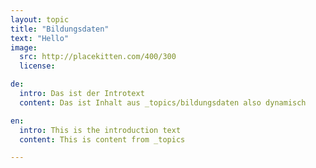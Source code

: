 ```yaml
---
layout: topic
title: "Bildungsdaten"
text: "Hello"
image:
  src: http://placekitten.com/400/300
  license:

de:
  intro: Das ist der Introtext
  content: Das ist Inhalt aus _topics/bildungsdaten also dynamisch

en:
  intro: This is the introduction text
  content: This is content from _topics

---
```

